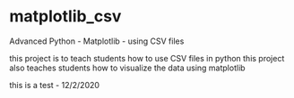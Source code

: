 # matplotlib_csv
Advanced Python - Matplotlib - using CSV files

this project is to teach students how to use CSV files in python
this project also teaches students how to visualize the data using matplotlib

this is a test - 12/2/2020